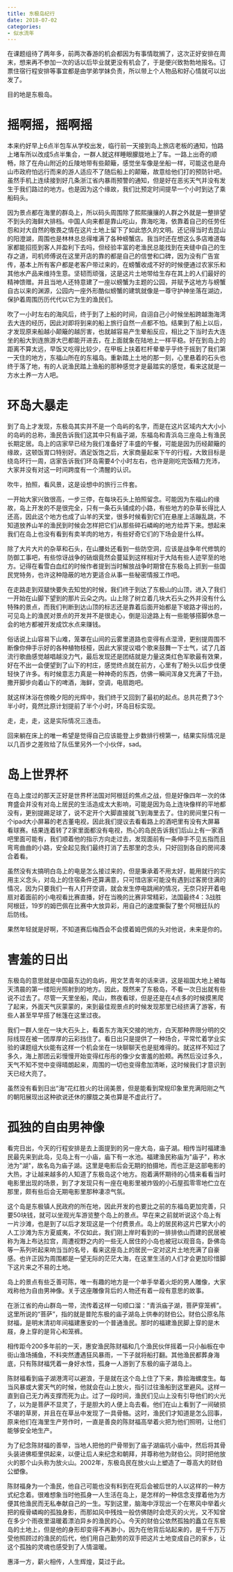 ```yaml
---
title: 东极岛纪行
date: 2018-07-02
categories:
- 似水流年
---
```


在课题组待了两年多，前两次春游的机会都因为有事情耽搁了，这次正好安排在周末，想来再不参加一次的话以后毕业就更没有机会了，于是便兴致勃勃地报名。订票住宿行程安排等事宜都是由学弟学妹负责，所以带上个人物品和好心情就可以出发了。

目的地是东极岛。

# 摇啊摇，摇啊摇

本来约好早上6点半包车从学校出发，临行前一天接到岛上旅店老板的通知，怕路上堵车所以改成5点半集合，一群人就这样睡眼朦胧地上了车。一路上出奇的顺畅，除了在舟山附近的丘陵地带有些颠簸，感觉坐车像是坐船一样，可能这也是舟山市政府怕远行而来的游人适应不了随后船上的颠簸，故意给他们打的预防针吧。虽然手机上连续接到好几条浙江省内暴雨预警的通知，但是好在恶劣天气并没有发生于我们路过的地方。也是因为这个缘故，我们比预定时间提早一个小时到达了乘船码头。

因为景点都在海里的群岛上，所以码头周围除了熙熙攘攘的人群之外就是一整排望不到头的海鲜大排档。中国人向来都是靠山吃山，靠海吃海，依靠着自己的任劳任怨和对大自然的敬畏之情在这片土地上留下了如此悠久的文明。还记得当时去昆山的阳澄湖，周围也是林林总总得堆满了各种螃蟹店。我当时还在想这么多店难道每家都能招揽到客人并盈利下去吗，但经验丰富的老渔民总能找到在夹缝中自己的生存之道，司机师傅说在这里开店的靠的都是自己的信誉和口碑，因为没有广告宣传，基本上所有客户都是老客户带过来的，在螃蟹收成不好的时候便通过农家乐和其他水产品来维持生意。坚韧而顽强，这是这片土地带给生存在其上的人们最好的精神馈赠。并且当地人还特意建了一座以螃蟹为主题的公园，并赋予这地方与螃蟹自古以来的渊源，公园内一座外形酷似螃蟹的建筑就像是一尊守护神坐落在湖边，保护着周围历历代代以它为生的渔民们。

吹了一小时左右的海风后，终于到了上船的时间，自诩自己小时候坐船跨越渤海湾去大连的经历，因此对即将到来的船上旅行自然一点都不怕。结果到了船上以后，才发现原来船越小颠簸的越厉害，也就越容易产生晕船反应，相比之下当时去大连坐的船大到连旅游大巴都能开进去，在上面就象在陆地上一样平稳。好在到岛上的距离不算太远，早饭又吃得比较少，在甲板上扶着栏杆晕晕乎乎终于摇到了我们第一天住的地方，东福山所在的东福岛。重新踏上土地的那一刻，心里悬着的石头也终于落了地，有的人说渔民踏上渔船的那种感觉才是最踏实的感觉，看来这就是一方水土养一方人吧。

# 环岛大暴走

到了岛上才发现，东极岛其实并不是一个岛屿的名字，而是在这片区域内大大小小的岛屿的总称，渔民告诉我们这其中只有庙子湖，东福岛和青浜岛三座岛上有渔民长期定居。岛上的店家早已经为我们准备好了丰盛的午餐，可能是因为历经颠簸的缘故，这顿饭胃口特别好。酒足饭饱之后，大家商量起来下午的行程，大致目标是绕岛环行一周，店家告诉我们环岛需要4个小时左右，也许是刚吃完饭精力充沛，大家并没有对这一时间跨度有一个清醒的认识。

吹牛，拍照，看风景，这是设想中的旅行三件套。

一开始大家兴致很高，一步三停，在每块石头上拍照留念。可能因为东福山的缘故，岛上开发的不是很完全，只有一条石头铺成的小路，有些地方的杂草长得比人还高，因此这个地方也成了山羊的天堂，很多时候看到它们在悬崖上活蹦乱跳，不知道放养山羊的渔民到时候会怎样把它们从那些碎石嶙峋的地方给弄下来。想起来我们在岛上也没有看到有卖羊肉的地方，有些好奇它们的下场会是什么样。

除了大片大片的杂草和石头，在山腰处还看到一些防空洞，应该是战争年代修筑的防御工事吧，有些惊讶战争的硝烟竟然会蔓延到这样相对于大陆有些人迹罕至的地方。记得在看雪白血红的时候作者提到当时解放战争时期曾在东极岛上抓到一些国民党特务，也许这种隐蔽的地方更适合从事一些秘密情报工作吧。

在走路走到双腿快要失去知觉的时候，我们终于到达了东极山的山顶，进入了我们一开始在山脚下望到的那片云朵之内。山上除了树立着几块大石头之外并没有什么特殊的景点，而我们判断到达山顶的标志还是靠着后面开始都是下坡路才得出的，可见岛上的渔民对景点的开发并不是很走心，倒是沿途路上有一些能够搭脚休息一会的地方都被开发成饮水点来赚钱。

俗话说上山容易下山难，笼罩在山间的云雾里道路也变得有点湿滑，更别提周围不断像你伸手示好的各种植物枝桠，因此大家提议唱个歌来鼓舞一下士气，试了几首流行歌曲感觉越唱越没力气，最后发现还是团结就是力量这类红色军歌最有效果，好在不出一会便望到了山下的村庄，感觉终点就在前方，心里有了盼头以后步伐便轻快了许多。有时候意志力真是一种神奇的东西，仿佛一瞬间浑身又充满了干劲，撒开脚步向着山下的啤酒，海鲜，空调，电扇跑吧。

就这样沐浴在傍晚夕阳的光辉中，我们终于又回到了最初的起点。总共花费了3个半小时，竟然比原计划提前了半个小时，环岛目标实现。

走，走，走，这是实际情况三连击。

回来躺在床上的唯一希望是觉得自己应该能登上步数排行榜第一，结果实际情况是以几百步之差败给了队伍里另外一个小伙伴，sad。

# 岛上世界杯

在岛上度过的那天正好是世界杯法国对阿根廷的焦点之战，但是好像四年一次的体育盛会并没有对岛上居民的生活造成太大影响，可能是因为岛上连块像样的平地都没有，更别提踢足球了，说不定开个大脚直接就飞到海里去了。住的房间里只有一个ipad大小屏幕的老古董电视，因此我们提议去看看路上的酒吧里有没有大屏幕看球赛。结果连着转了2家里面都没有电视，热心的岛民告诉我们后山上有一家酒吧里面可能有，我们顺着他的指示方向走过去，发现面前有一条伸手不见五指而且弯弯曲曲的小路，安全起见我们最终打消了去那里的念头，只好回到各自的房间凑合着看。

虽然没有太搞明白岛上的电是怎么接过来的，但是秉承着不用太好，能用就行的实用主义念头，对岛上的住宿条件还算满意，只可惜店家可能没有遇到过客房住满的情况，因为只要我们一有人打开空调，就会发生停电跳闸的情况，无奈只好开着电扇对着面前的小电视看比赛直播，好在当晚的比赛非常精彩，法国最终4：3战胜阿根廷，19岁的姆巴佩在比赛中大放异彩，用自己的速度撕裂了整个阿根廷队的后防线。

果然年轻就是好啊，不知道赛后梅西会不会摸着姆巴佩的头对他说，未来是你的。

# 害羞的日出

东极岛的意思就是中国最东边的岛屿，用文艺青年的话来讲，这是祖国大地上被每天清晨的第一缕阳光照射到的地方。因此，既然来了东极岛，不看一次日出就有些说不过去了。尽管一天里坐船，爬山，熬夜看球，但是还是在4点多的时候摸黑爬了起来，外面天气灰蒙蒙的，来到最佳观景点的时候发现那里已经挤满了游客，有些人甚至早早搭了帐篷在这里过夜。

我们一群人坐在一块大石头上，看着东方海天交接的地方，白天那种界限分明的交际线现在被一团厚厚的云彩挡住了。看日出只是提供了一种场合，平常忙着学业实验的课题组大伙能有这样一个机会坐在一块聊聊天也是挺难得的。就这样不知过了多久，海上那团云彩慢慢开始变得红彤彤的像少女害羞的脸颊。再然后没过多久，天气不知不觉中变得晴朗起来，周围的一切也变得愈加清晰，这时候我们才意识到天已经大亮了。

虽然没有看到日出“海”花红胜火的壮阔美景，但是能看到常规印象里充满阳刚之气的朝阳展现出这种欲说还休的朦胧之美也算是不虚此行了。

# 孤独的自由男神像

看完日出，今天的行程安排是去上面提到的另一座大岛，庙子湖。相传当时福建渔民最先来到此岛，见岛上有一小庙，庙下有一水池。福建渔民称庙为"庙子"，称水池为"湖"，故名岛为庙子湖。这里是电影后会无期的拍摄地，而也正是这部电影的大热，才让越来越多的人知道了东极岛这个地方。抱着满怀期待的心情来看看当时电影里出现的场景，到了才发现只有一座在电影里被炸毁的小石屋孤零零地伫立在那里，颇有些后会无期电影里那种凄凉气氛。

这个岛是东极镇人民政府的所在地，因此开发的也要比之前的东福岛更加完善，只要50块钱，就可以坐观光车游览整个岛上的景点。早在来之前就听说这个岛上有一片沙滩，也是到了以后才发现这是一个付费景点。岛上的居民称这片巴掌大小的人工沙滩为东方夏威夷，不仅如此，我们刚上岸时看到的一排排依山而建的民居被称为海上布达拉宫，周遭视野之内的一些无人居住的小岛也被冠以观音岛，卧佛岛等一系列听起来响当当的名号，看来这座岛上的居民一定对这片土地充满了自豪感。也许正因为周围都是一望无际的茫茫大海，在这里生活的人们才会更加珍惜脚下这片来之不易的土地。

岛上的景点有些乏善可陈，唯一有趣的地方是一个单手举着火炬的男人雕像，大家戏称他为自由男神像。关于这座雕像背后的人物还有着一段有意思的故事。

在浙江省的舟山群岛一带，流传着这样一句顺口溜：“青浜庙子湖，菩萨穿笼裤”。这里所说的“菩萨”，指的就是普陀东极的庙子湖岛上供奉的财伯公。财伯公原名陈财福，是明末清初年间福建惠安的一个普通渔民。那时的福建渔民脚上穿的是木屐，身上穿的是背心和笼裤。

相传距今200多年前的一天，惠安渔民陈财福和几个渔民伙伴摇着一只小舢板在中街山渔场捕鱼，不料突然遭遇狂风暴雨，一下子就将船打翻。其他渔民都葬身海底，只有陈财福凭着一身好水性，孤身一人游到了东极的庙子湖岛上。

陈财福看到庙子湖港湾可以避浪，于是就在这个岛上住了下来，靠拾海螺度生。每当风暴或大雾天气的时候，他就会在山上放火，指引过往渔船到这里避风。这样一直到自己无力再支撑而死为止。过了一段时间，渔民们见山上没有引导他们的火光了，以为是菩萨不显灵了，于是胆大的人便上岛去看。他们在山上看到了一间破损不堪的草房，并且在在草丛中发现了一具骨骼。这时，渔民们才知道是怎么回事，原来他们在海里生产劳作时，一直是善良的陈财福高举着火把为他们照明，让他们能够安全地生产。

为了纪念陈财福的善举，当地人把他的尸骨带到了庙子湖庙坑小庙中，然后将其骨头装进佛柜里供起来，以便让后人来纪念和朝拜，并尊称他为财伯公。同时把他放火的那个山头称为放火山。2002年，东极岛民在放火山上塑造了一尊高大的财伯公塑像。

陈财福身为一个渔民，他自己可能也没有料到在死后会被后世的人以这样的一种方式纪念着。很难想象当时他孤身一人生活在岛上，是怎样的一种信念支撑着他为方便其他渔民而无私奉献自己的一生。写到这里，脑海中浮现出一个在寒风中举着火把的瘦骨嶙峋的孤独身影，而那如风中残烛一般仿佛随时会熄灭的火光，又不知曾在多少个雨夜里温暖着漂泊异乡的渔民的心。今天的财伯公依然孤独的矗立在东极岛的土地上，但是他的身形却变得不再渺小，因为在他背后站起来的，是千千万万受他照顾过的渔民的后代，他们用自己勤劳的双手把这片土地变成自己的家乡，让这个孤独的灵魂也感受到了人情温暖。

惠泽一方，薪火相传，人生辉煌，莫过于此。